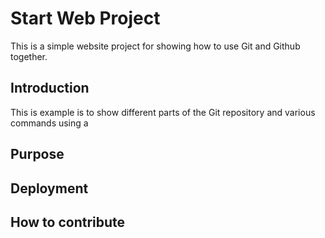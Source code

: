 # Start Web Project
This is a simple website project for showing how to use Git and Github together.

## Introduction
This is example is to show different parts of the Git repository and various commands using a
## Purpose

## Deployment

## How to contribute
